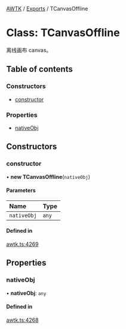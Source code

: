 [AWTK](../README.md) / [Exports](../modules.md) / TCanvasOffline

# Class: TCanvasOffline

离线画布 canvas。

## Table of contents

### Constructors

- [constructor](TCanvasOffline.md#constructor)

### Properties

- [nativeObj](TCanvasOffline.md#nativeobj)

## Constructors

### constructor

• **new TCanvasOffline**(`nativeObj`)

#### Parameters

| Name | Type |
| :------ | :------ |
| `nativeObj` | `any` |

#### Defined in

[awtk.ts:4269](https://github.com/zlgopen/awtk-binding/blob/145cdd58/tools/code_gen/js/output/awtk.ts#L4269)

## Properties

### nativeObj

• **nativeObj**: `any`

#### Defined in

[awtk.ts:4268](https://github.com/zlgopen/awtk-binding/blob/145cdd58/tools/code_gen/js/output/awtk.ts#L4268)
